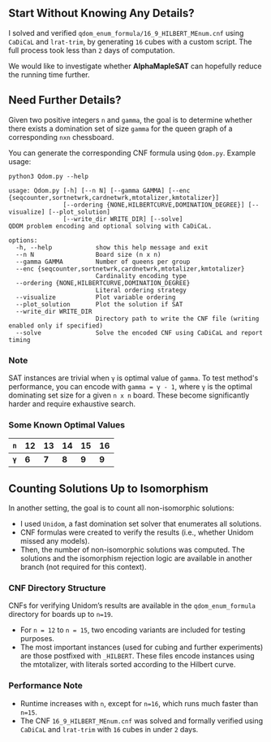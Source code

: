 ## Start Without Knowing Any Details?

I solved and verified `qdom_enum_formula/16_9_HILBERT_MEnum.cnf` using `CaDiCaL` and `lrat-trim`, by generating `16` cubes with a custom script. The full process took less than `2` days of computation.

We would like to investigate whether **AlphaMapleSAT** can hopefully reduce the running time further.


## Need Further Details?
Given two positive integers `n` and `gamma`, the goal is to determine whether there exists a domination set of size `gamma` for the queen graph of a corresponding `nxn` chessboard.

You can generate the corresponding CNF formula using `Qdom.py`. Example usage:
```
python3 Qdom.py --help

usage: Qdom.py [-h] [--n N] [--gamma GAMMA] [--enc {seqcounter,sortnetwrk,cardnetwrk,mtotalizer,kmtotalizer}]
               [--ordering {NONE,HILBERTCURVE,DOMINATION_DEGREE}] [--visualize] [--plot_solution]
               [--write_dir WRITE_DIR] [--solve]
QDOM problem encoding and optional solving with CaDiCaL.

options:
  -h, --help            show this help message and exit
  --n N                 Board size (n x n)
  --gamma GAMMA         Number of queens per group
  --enc {seqcounter,sortnetwrk,cardnetwrk,mtotalizer,kmtotalizer}
                        Cardinality encoding type
  --ordering {NONE,HILBERTCURVE,DOMINATION_DEGREE}
                        Literal ordering strategy
  --visualize           Plot variable ordering
  --plot_solution       Plot the solution if SAT
  --write_dir WRITE_DIR
                        Directory path to write the CNF file (writing enabled only if specified)
  --solve               Solve the encoded CNF using CaDiCaL and report timing
```
### Note

SAT instances are trivial when `γ` is optimal value of `gamma`. To test method's performance, you can encode with `gamma = γ - 1`, where `γ` is the optimal dominating set size for a given `n x n` board. These become significantly harder and require exhaustive search.

### Some Known Optimal Values

| `n`      | 12      | 13      |     14  |     15  |     16  |
| -------- | ------- |-------- |-------- |-------- |-------- |
| **`γ`**  | **6**   | **7**   | **8**   | **9**   | **9**   |

## Counting Solutions Up to Isomorphism
In another setting, the goal is to count all non-isomorphic solutions:
- I used `Unidom`, a fast domination set solver that enumerates all solutions.
- CNF formulas were created to verify the results (i.e., whether Unidom missed any models).
- Then, the number of non-isomorphic solutions was computed.
The solutions and the isomorphism rejection logic are available in another branch (not required for this context).
### CNF Directory Structure
CNFs for verifying Unidom’s results are available in the `qdom_enum_formula` directory for boards up to `n=19`.
- For `n = 12` to `n = 15`, two encoding variants are included for testing purposes.
- The most important instances (used for cubing and further experiments) are those postfixed with `_HILBERT`. These files encode instances using the mtotalizer, with literals sorted according to the Hilbert curve.
### Performance Note
- Runtime increases with `n`, except for `n=16`, which runs much faster than `n=15`.
- The CNF `16_9_HILBERT_MEnum.cnf` was solved and formally verified using `CaDiCaL` and `lrat-trim` with `16` cubes in under `2` days.

  
